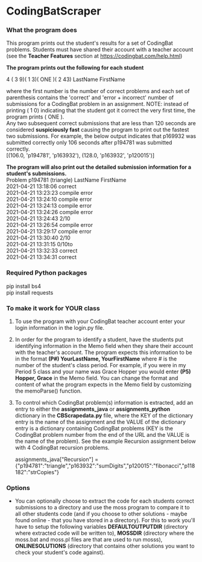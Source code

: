 # CodingBatScraper

### What the program does

This program prints out the student's results for a set of CodingBat problems. Students must have shared their account with a teacher account (see the **Teacher Features** section at https://codingbat.com/help.html)

**The program prints out the following for each student**

   4 ( 3  9)( 1  3)( ONE )( 2 43) LastName FirstName
   
where the first number is the number of correct problems and each set of parenthesis contains the 'correct' and 'error + incorrect' number of submissions for a CodingBat problem in an assignment. NOTE: instead of printing ( 1  0) indicating that the student got it correct the very first time, the program prints ( ONE ).\
Any two subsequent correct submissions that are less than 120 seconds are considered **suspiciously fast** causing the program to print out the fastest two submissions. For example, the below output indicates that p169932 was submitted correctly only 106 seconds after p194781 was submitted correctly.\
  [(106.0, 'p194781', 'p163932'), (128.0, 'p163932', 'p120015')]

**The program will also print out the detailed submission information for a student's submissions.**\
  Problem p194781 (triangle) LastName FirstName\
    2021-04-21 13:18:06  correct\
    2021-04-21 13:23:23  compile error\
    2021-04-21 13:24:10  compile error\
    2021-04-21 13:24:13  compile error\
    2021-04-21 13:24:26  compile error\
    2021-04-21 13:24:43  2/10\
    2021-04-21 13:26:54  compile error\
    2021-04-21 13:29:17  compile error\
    2021-04-21 13:30:40  2/10\
    2021-04-21 13:31:15  0/10to\
    2021-04-21 13:32:33  correct\
    2021-04-21 13:34:31  correct
    
### Required Python packages
  pip install bs4\
  pip install requests

### To make it work for YOUR class
1. To use the program with your CodingBat teacher account enter your login information in the login.py file.
2. In order for the program to identify a student, have the students put identifying information in the Memo field when they share their account with the teacher's account. The program expects this information to be in the format **(P#) YourLastName, YourFirstName** where # is the number of the student's class period. For example, if you were in my Period 5 class and your name was Grace Hopper you would enter **(P5) Hopper, Grace** in the Memo field. You can change the format and content of what the program expects in the Memo field by customizing the memoParse() function.
3. To control which CodingBat problem(s) information is extracted, add an entry to either the **assignments_java** or **assignments_python** dictionary in the **CBScrapedata.py** file, where the KEY of the dictionary entry is the name of the assignment and the VALUE of the dictionary entry is a dictionary containing CodingBat problems (KEY is the CodingBat problem number from the end of the URL and the VALUE is the name of the problem). See the example Recursion assignment below with 4 CodingBat recursion problems.

   assignments_java["Recursion"] = {"p194781":"triangle","p163932":"sumDigits","p120015":"fibonacci","p118182":"strCopies"}

### Options
* You can optionally choose to extract the code for each students correct submissions to a directory and use the moss program to compare it to all other students code (and if you choose to other solutions - maybe found online - that you have stored in a directory). For this to work you'll have to setup the following variables **DEFAULTOUTPUTDIR** (directory where extracted code will be written to), **MOSSDIR** (directory where the moss.bat and moss.pl files are that are used to run mosss), **ONLINESOLUTIONS** (directory that contains other solutions you want to check your student's code against).

